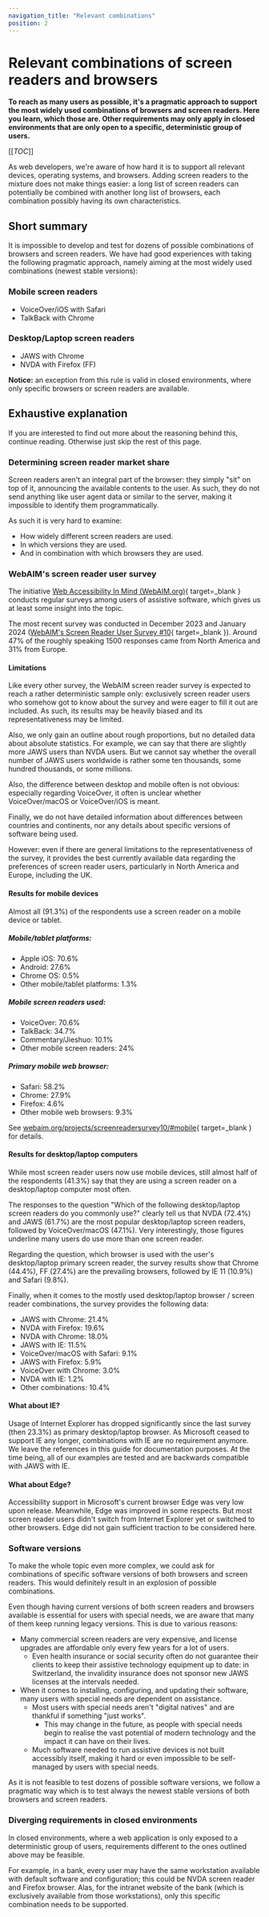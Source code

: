 ```yaml
---
navigation_title: "Relevant combinations"
position: 2
---
```


# Relevant combinations of screen readers and browsers

**To reach as many users as possible, it's a pragmatic approach to support the most widely used combinations of browsers and screen readers. Here you learn, which those are. Other requirements may only apply in closed environments that are only open to a specific, deterministic group of users.**

[[_TOC_]]

As web developers, we're aware of how hard it is to support all relevant devices, operating systems, and browsers. Adding screen readers to the mixture does not make things easier: a long list of screen readers can potentially be combined with another long list of browsers, each combination possibly having its own characteristics.

## Short summary

It is impossible to develop and test for dozens of possible combinations of browsers and screen readers. We have had good experiences with taking the following pragmatic approach, namely aiming at the most widely used combinations (newest stable versions):

### Mobile screen readers

- VoiceOver/iOS with Safari
- TalkBack with Chrome

### Desktop/Laptop screen readers

- JAWS with Chrome
- NVDA with Firefox (FF)

**Notice:** an exception from this rule is valid in closed environments, where only specific browsers or screen readers are available.

## Exhaustive explanation

If you are interested to find out more about the reasoning behind this, continue reading. Otherwise just skip the rest of this page.

### Determining screen reader market share

Screen readers aren't an integral part of the browser: they simply "sit" on top of it, announcing the available contents to the user. As such, they do not send anything like user agent data or similar to the server, making it impossible to identify them programmatically.

As such it is very hard to examine:

- How widely different screen readers are used.
- In which versions they are used.
- And in combination with which browsers they are used.

### WebAIM's screen reader user survey

The initiative [Web Accessibility In Mind (WebAIM.org)](https://webaim.org/){ target=_blank } conducts regular surveys among users of assistive software, which gives us at least some insight into the topic.

The most recent survey was conducted in December 2023 and January 2024 ([WebAIM's Screen Reader User Survey #10](https://webaim.org/projects/screenreadersurvey10/){ target=_blank }). Around 47% of the roughly speaking 1500 responses came from North America and 31% from Europe.

#### Limitations

Like every other survey, the WebAIM screen reader survey is expected to reach a rather deterministic sample only: exclusively screen reader users who somehow got to know about the survey and were eager to fill it out are included. As such, its results may be heavily biased and its representativeness may be limited.

Also, we only gain an outline about rough proportions, but no detailed data about absolute statistics. For example, we can say that there are slightly more JAWS users than NVDA users. But we cannot say whether the overall number of JAWS users worldwide is rather some ten thousands, some hundred thousands, or some millions.

Also, the difference between desktop and mobile often is not obvious: especially regarding VoiceOver, it often is unclear whether VoiceOver/macOS or VoiceOver/iOS is meant.

Finally, we do not have detailed information about differences between countries and continents, nor any details about specific versions of software being used.

However: even if there are general limitations to the representativeness of the survey, it provides the best currently available data regarding the preferences of screen reader users, particularly in North America and Europe, including the UK.


#### Results for mobile devices

Almost all (91.3%) of the respondents use a screen reader on a mobile device or tablet.

##### Mobile/tablet platforms:

- Apple iOS: 70.6%
- Android: 27.6%
- Chrome OS: 0.5%
- Other mobile/tablet platforms: 1.3%

##### Mobile screen readers used:

- VoiceOver: 70.6%
- TalkBack: 34.7%
- Commentary/Jieshuo: 10.1%
- Other mobile screen readers: 24%

##### Primary mobile web browser:

- Safari: 58.2%
- Chrome: 27.9%
- Firefox: 4.6%
- Other mobile web browsers: 9.3%

See [webaim.org/projects/screenreadersurvey10/#mobile](https://webaim.org/projects/screenreadersurvey10/#mobile){ target=_blank } for details.


#### Results for desktop/laptop computers

While most screen reader users now use mobile devices, still almost half of the respondents (41.3%) say that they are using a screen reader on a desktop/laptop computer most often.

The responses to the question "Which of the following desktop/laptop screen readers do you commonly use?" clearly tell us that  NVDA (72.4%) and JAWS (61.7%) are the most popular desktop/laptop screen readers, followed by VoiceOver/macOS (47.1%). Very interestingly, those figures underline many users do use more than one screen reader.

Regarding the question, which browser is used with the user's desktop/laptop primary screen reader, the survey results show that Chrome (44.4%), FF (27.4%) are the prevailing browsers, followed by IE 11 (10.9%) and Safari (9.8%).

Finally, when it comes to the mostly used desktop/laptop browser / screen reader combinations, the survey provides the following data:

- JAWS with Chrome: 21.4%
- NVDA with Firefox: 19.6%
- NVDA with Chrome: 18.0%
- JAWS with IE: 11.5%
- VoiceOver/macOS with Safari: 9.1%
- JAWS with Firefox: 5.9%
- VoiceOver with Chrome: 3.0%
- NVDA with IE: 1.2%
- Other combinations: 10.4%

#### What about IE?

Usage of Internet Explorer has dropped significantly since the last survey (then 23.3%) as primary desktop/laptop browser. As Microsoft ceased to support IE any longer, combinations with IE are no requirement anymore. We leave the references in this guide for documentation purposes. At the time being, all of our examples are tested and are backwards compatible with JAWS with IE.

#### What about Edge?

Accessibility support in Microsoft's current browser Edge was very low upon release. Meanwhile, Edge was improved in some respects. But most screen reader users didn't switch from Internet Explorer yet or switched to other browsers. Edge did not gain sufficient traction to be considered here.

### Software versions

To make the whole topic even more complex, we could ask for combinations of specific software versions of both browsers and screen readers. This would definitely result in an explosion of possible combinations.

Even though having current versions of both screen readers and browsers available is essential for users with special needs, we are aware that many of them keep running legacy versions. This is due to various reasons:

- Many commercial screen readers are very expensive, and license upgrades are affordable only every few years for a lot of users.
    - Even health insurance or social security often do not guarantee their clients to keep their assistive technology equipment up to date: in Switzerland, the invalidity insurance does not sponsor new JAWS licenses at the intervals needed.
- When it comes to installing, configuring, and updating their software, many users with special needs are dependent on assistance.
    - Most users with special needs aren't "digital natives" and are thankful if something "just works".
        - This may change in the future, as people with special needs begin to realise the vast potential of modern technology and the impact it can have on their lives.
    - Much software needed to run assistive devices is not built accessibly itself, making it hard or even impossible to be self-managed by users with special needs.

As it is not feasible to test dozens of possible software versions, we follow a pragmatic way which is to test always the newest stable versions of both browsers and screen readers.

### Diverging requirements in closed environments

In closed environments, where a web application is only exposed to a deterministic group of users, requirements different to the ones outlined above may be feasible.

For example, in a bank, every user may have the same workstation available with default software and configuration; this could be NVDA screen reader and Firefox browser. Alas, for the intranet website of the bank (which is exclusively available from those workstations), only this specific combination needs to be supported.
